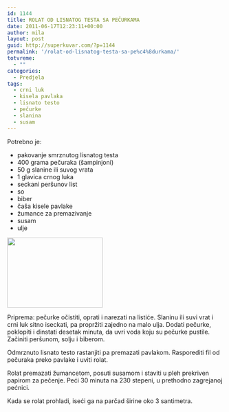 ```yaml
---
id: 1144
title: ROLAT OD LISNATOG TESTA SA PEČURKAMA
date: 2011-06-17T12:23:11+00:00
author: mila
layout: post
guid: http://superkuvar.com/?p=1144
permalink: '/rolat-od-lisnatog-testa-sa-pe%c4%8durkama/'
totvreme:
  - ""
categories:
  - Predjela
tags:
  - crni luk
  - kisela pavlaka
  - lisnato testo
  - pečurke
  - slanina
  - susam
---
```

Potrebno je:

  * pakovanje smrznutog lisnatog testa
  * 400 grama pečuraka (šampinjoni)
  * 50 g slanine ili suvog vrata
  * 1 glavica crnog luka
  * seckani peršunov list
  * so
  * biber
  * čaša kisele pavlake
  * žumance za premazivanje
  * susam
  * ulje

<img class="alignnone size-full wp-image-1153" title="rolatsapecurkama" src="//superkuvar.com/wp-content/uploads/2011/06/rolatsapecurkama-e1308396983151.jpg" alt="" width="222" height="163" /> 

Priprema: pečurke očistiti, oprati i narezati na listiće. Slaninu ili suvi vrat i crni luk sitno iseckati, pa propržiti zajedno na malo ulja. Dodati pečurke, poklopiti i dinstati desetak minuta, da uvri voda koju su pečurke pustile. Začiniti peršunom, solju i biberom.

Odmrznuto lisnato testo rastanjiti pa premazati pavlakom. Rasporediti fil od pečuraka preko pavlake i uviti rolat.

Rolat premazati žumancetom, posuti susamom i staviti u pleh prekriven papirom za pečenje. Peći 30 minuta na 230 stepeni, u prethodno zagrejanoj pećnici.

Kada se rolat prohladi, iseći ga na parčad širine oko 3 santimetra.